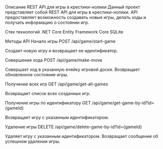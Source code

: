 Описание REST API для игры в крестики-нолики
Данный проект представляет собой REST API для игры в крестики-нолики. API предоставляет возможность создавать новые игры, делать ходы и получать информацию о состоянии игр.

Стек технологий
.NET Core
Entity Framework Core
SQLite

Методы API
Начало игры
POST /api/game/start-game

Создает новую игру и возвращает ее идентификатор.

Совершение хода
POST /api/game/make-move

Совершает ход в указанную ячейку игровой доски. Возвращает обновленное состояние игры.

Получение всех игр
GET /api/game/get-all-games

Возвращает список всех созданных игр.

Получение игры по идентификатору
GET /api/game/get-game-by-id?id={gameId}

Возвращает игру с указанным идентификатором.

Удаление игры
DELETE /api/game/delete-game-by-id?id={gameId}

Удаляет игру с указанным идентификатором. Возвращает сообщение об успешном удалении игры.
